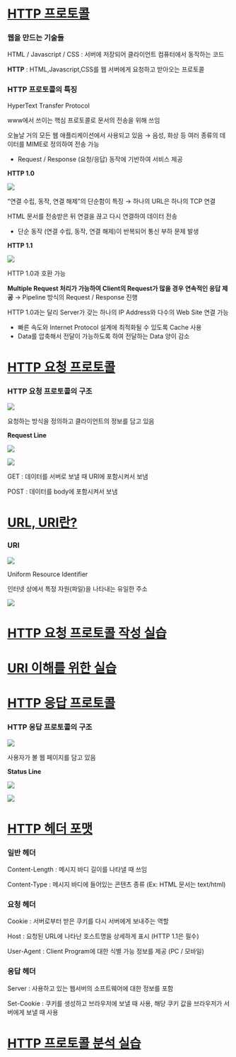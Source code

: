 # [HTTP 프로토콜](https://youtu.be/TwsQX1AnWJU?list=PL0d8NnikouEWcF1jJueLdjRIC4HsUlULi)

### 웹을 만드는 기술들

HTML / Javascript / CSS : 서버에 저장되어 클라이언트 컴퓨터에서 동작하는 코드

**HTTP** : HTML,Javascript,CSS를 웹 서버에게 요청하고 받아오는 프로토콜

### HTTP 프로토콜의 특징

HyperText Transfer Protocol

www에서 쓰이는 핵심 프로토콜로 문서의 전송을 위해 쓰임

오늘날 거의 모든 웹 애플리케이션에서 사용되고 있음 → 음성, 화상 등 여러 종류의 데이터를 MIME로 정의하여 전송 가능

- Request / Response (요청/응답) 동작에 기반하여 서비스 제공

**HTTP 1.0**

![](https://i.imgur.com/aKybLeJ.png)

“연결 수립, 동작, 연결 해제”의 단순함이 특징 → 하나의 URL은 하나의 TCP 연결

HTML 문서를 전송받은 뒤 연결을 끊고 다시 연결하여 데이터 전송

- 단순 동작 (연결 수립, 동작, 연결 해제)이 반복되어 통신 부하 문제 발생

**HTTP 1.1**

![](https://i.imgur.com/Jn77Hxa.png)

HTTP 1.0과 호환 가능

**Multiple Request 처리가 가능하여 Client의 Request가 많을 경우 연속적인 응답 제공** → Pipeline 방식의 Request / Response 진행

HTTP 1.0과는 달리 Server가 갖는 하나의 IP Address와 다수의 Web Site 연결 가능

- 빠른 속도와 Internet Protocol 설계에 최적화될 수 있도록 Cache 사용
- Data를 압축해서 전달이 가능하도록 하여 전달하는 Data 양이 감소

# [HTTP 요청 프로토콜](https://youtu.be/rxaBwwI_JnI?list=PL0d8NnikouEWcF1jJueLdjRIC4HsUlULi)

### HTTP 요청 프로토콜의 구조

![](https://i.imgur.com/OI1WCBc.png)

요청하는 방식을 정의하고 클라이언트의 정보를 담고 있음

**Request Line**

![](https://i.imgur.com/0QANNCs.png)

![](https://i.imgur.com/cFNnJPw.png)

GET : 데이터를 서버로 보낼 때 URI에 포함시켜서 보냄

POST : 데이터를 body에 포함시켜서 보냄

# [URL, URI란?](https://youtu.be/2ikhZ_fNP5Y?list=PL0d8NnikouEWcF1jJueLdjRIC4HsUlULi)

### URI

![](https://i.imgur.com/y3Q1ktc.png)

Uniform Resource Identifier

인터넷 상에서 특정 자원(파일)을 나타내는 유일한 주소

![](https://i.imgur.com/79iKoAn.png)

# [HTTP 요청 프로토콜 작성 실습](https://youtu.be/XbGJYsxed2w?list=PL0d8NnikouEWcF1jJueLdjRIC4HsUlULi)

# [URI 이해를 위한 실습](https://youtu.be/HBojczyd1Ac?list=PL0d8NnikouEWcF1jJueLdjRIC4HsUlULi)

# [HTTP 응답 프로토콜](https://youtu.be/kuucNF4Zvbs?list=PL0d8NnikouEWcF1jJueLdjRIC4HsUlULi)

### HTTP 응답 프로토콜의 구조

![](https://i.imgur.com/xj9mC5K.png)

사용자가 볼 웹 페이지를 담고 있음

**Status Line**

![](https://i.imgur.com/Iats6H0.png)

![](https://i.imgur.com/I7LWNF4.png)

# [HTTP 헤더 포맷](https://youtu.be/mQTGmxendk8?list=PL0d8NnikouEWcF1jJueLdjRIC4HsUlULi)

### 일반 헤더

Content-Length : 메시지 바디 길이를 나타낼 때 쓰임

Content-Type : 메시지 바디에 들어있는 콘텐츠 종류 (Ex: HTML 문서는 text/html)

### 요청 헤더

Cookie : 서버로부터 받은 쿠키를 다시 서버에게 보내주는 역할

Host : 요청된 URL에 나타난 호스트명을 상세하게 표시 (HTTP 1.1은 필수)

User-Agent : Client Program에 대한 식별 가능 정보를 제공 (PC / 모바일)

### 응답 헤더

Server : 사용하고 있는 웹서버의 소프트웨어에 대한 정보를 포함

Set-Cookie : 쿠키를 생성하고 브라우저에 보낼 때 사용, 해당 쿠키 값을 브라우저가 서버에게 보낼 때 사용

# [HTTP 프로토콜 분석 실습](https://youtu.be/dhMrKTwNI8U?list=PL0d8NnikouEWcF1jJueLdjRIC4HsUlULi)
